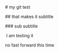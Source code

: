 \# my git test

\## that makes it subtitle

\### sub subtitle

 I am testing it

no fast forward this time



